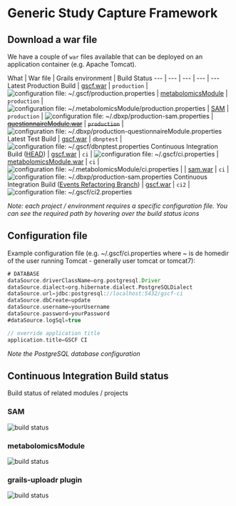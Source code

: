 Generic Study Capture Framework
====

## Download a war file
We have a couple of ```war``` files available that can be deployed on an application container (e.g. Apache Tomcat).  

What | War file | Grails environment | Build Status 
--- | --- | --- | --- | --- 
Latest Production Build | [gscf.war](http://download.dbnp.org/production/gscf.war) | ```production``` | ![configuration file: ~/.gscf/production.properties](http://jenkins.dbnp.org/job/production-gscf/badge/icon)
 | [metabolomicsModule](http://download.dbnp.org/production/metabolomicsModule.war) | ```production``` | ![configuration file: ~/.metabolomicsModule/production.properties](http://jenkins.dbnp.org/job/production-metabolomicsModule/badge/icon)
 | [SAM](http://download.dbnp.org/production/sam.war) | ```production``` | ![configuration file: ~/.dbxp/production-sam.properties](http://jenkins.dbnp.org/job/production-sam/badge/icon)
 | ~~[questionnaireModule.war](http://download.dbnp.org/production/questionnaireModule.war)~~ | ~~```production```~~ | ![configuration file: ~/.dbxp/production-questionnaireModule.properties](http://jenkins.dbnp.org/job/production-questionnaireModule/badge/icon)
Latest Test Build | [gscf.war](http://download.dbnp.org/dbnptest/gscf.war) | ```dbnptest``` | ![configuration file: ~/.gscf/dbnptest.properties](http://old.jenkins.dbnp.org/jenkins/job/test-gscf/badge/icon)
Continuous Integration Build ([HEAD](https://github.com/PhenotypeFoundation/GSCF)) | [gscf.war](http://download.dbnp.org/ci/gscf.war) | ```ci``` | ![configuration file: ~/.gscf/ci.properties](http://old.jenkins.dbnp.org/jenkins/job/ci-gscf/badge/icon) 
 | [metabolomicsModule.war](http://download.dbnp.org//ci/metabolomicsModule.war) | ```ci``` | ![configuration file: ~/.metabolomicsModule/ci.properties](http://old.jenkins.dbnp.org/jenkins/job/ci-metabolomicsModule/badge/icon) |
 | [sam.war](http://download.dbnp.org//ci/sam.war) | ```ci``` | ![configuration file: ~/.dbxp/production-sam.properties](http://old.jenkins.dbnp.org/jenkins/job/ci-sam/badge/icon) 
Continuous Integration Build ([Events Refactoring Branch](https://github.com/PhenotypeFoundation/GSCF/tree/events_refactoring)) | [gscf.war](http://download.dbnp.org/ci2/gscf.war) | ```ci2``` | ![configuration file: ~/.gscf/ci2.properties](http://old.jenkins.dbnp.org/jenkins/job/ci2-gscf/badge/icon) 

_Note: each project / environment requires a specific configuration file. You can see the required path by hovering over the build status icons_

## Configuration file
Example configuration file (e.g. ~/.gscf/ci.properties where ~ is de homedir of the user running Tomcat - generally user tomcat or tomcat7):

```groovy
# DATABASE
dataSource.driverClassName=org.postgresql.Driver
dataSource.dialect=org.hibernate.dialect.PostgreSQLDialect
dataSource.url=jdbc:postgresql://localhost:5432/gscf-ci
dataSource.dbCreate=update
dataSource.username=yourUsername
dataSource.password=yourPassword
#dataSource.logSql=true

// override application title
application.title=GSCF CI
```

_Note the PostgreSQL database configuration_


## Continuous Integration Build status
Build status of related modules / projects

### SAM

![build status](http://old.jenkins.dbnp.org/jenkins/job/ci-sam/badge/icon)

### metabolomicsModule

![build status](http://old.jenkins.dbnp.org/jenkins/job/ci-metabolomicsModule/badge/icon)

### grails-uploadr plugin

![build status](http://jenkins.osx.eu/job/ci-uploadr/badge/icon)

